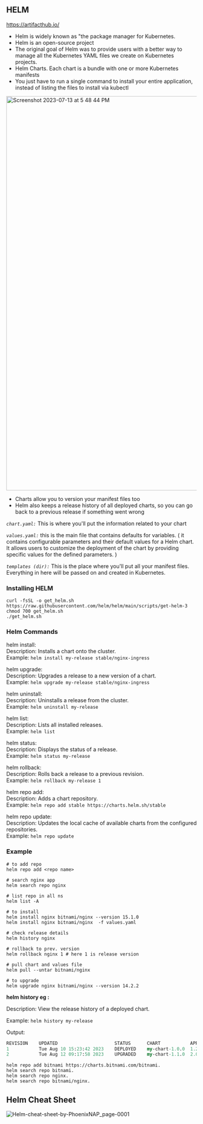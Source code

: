 ## HELM

https://artifacthub.io/
- Helm is widely known as "the package manager for Kubernetes.
- Helm is an open-source project
- The original goal of Helm was to provide users with a better way to manage all the Kubernetes YAML files we create on Kubernetes projects.
- Helm Charts. Each chart is a bundle with one or more Kubernetes manifests
- You just have to run a single command to install your entire application, instead of listing the files to install via kubectl
<img width="1044" alt="Screenshot 2023-07-13 at 5 48 44 PM" src="https://github.com/rizwan141/KUBERNETES/assets/103893307/1df19c9e-981f-4795-900a-ca04e00b1541">

- Charts allow you to version your manifest files too
- Helm also keeps a release history of all deployed charts, so you can go back to a previous release if something went wrong

*`chart.yaml:`* This is where you'll put the information related to your chart

*`values.yaml:`* this is the main file that contains defaults for variables. ( it contains configurable parameters and their default values for a Helm chart. It allows users to customize the deployment of the chart by providing specific values for the defined parameters. )

*`templates (dir):`* This is the place where you'll put all your manifest files. Everything in here will be passed on and created in Kubernetes.

### Installing HELM

```
curl -fsSL -o get_helm.sh https://raw.githubusercontent.com/helm/helm/main/scripts/get-helm-3
chmod 700 get_helm.sh
./get_helm.sh
```
### Helm Commands 

helm install: \
Description: Installs a chart onto the cluster. \
Example: `helm install my-release stable/nginx-ingress`

helm upgrade: \
Description: Upgrades a release to a new version of a chart. \
Example: `helm upgrade my-release stable/nginx-ingress`

helm uninstall: \
Description: Uninstalls a release from the cluster. \
Example: `helm uninstall my-release`

helm list: \
Description: Lists all installed releases. \
Example: `helm list`

helm status: \
Description: Displays the status of a release. \
Example: `helm status my-release`

helm rollback: \
Description: Rolls back a release to a previous revision. \
Example: `helm rollback my-release 1`

helm repo add: \
Description: Adds a chart repository. \
Example: `helm repo add stable https://charts.helm.sh/stable`

helm repo update: \
Description: Updates the local cache of available charts from the configured repositories. \
Example: `helm repo update`




### Example

```
# to add repo 
helm repo add <repo name>

# search nginx app
helm search repo nginx

# list repo in all ns
helm list -A

# to install 
helm install nginx bitnami/nginx --version 15.1.0
helm install nginx bitnami/nginx  -f values.yaml

# check release details
helm history nginx

# rollback to prev. version
helm rollback nginx 1 # here 1 is release version

# pull chart and values file
helm pull --untar bitnami/nginx

# to upgrade
helm upgrade nginx bitnami/nginx --version 14.2.2
```


**helm history eg :**

Description: View the release history of a deployed chart.

Example: `helm history my-release`

Output:

```perl
REVISION 	UPDATED                 	STATUS    	CHART       	APP VERSION   	DESCRIPTION
1        	Tue Aug 10 15:23:42 2023	DEPLOYED  	my-chart-1.0.0	1.2.3         	Initial install
2        	Tue Aug 12 09:17:58 2023	UPGRADED  	my-chart-1.1.0	2.0.0         	Upgrade to version 1.1.0
```
```
helm repo add bitnami https://charts.bitnami.com/bitnami.
helm search repo bitnami.
helm search repo nginx.
helm search repo bitnami/nginx.
```


## Helm Cheat Sheet


![Helm-cheat-sheet-by-PhoenixNAP_page-0001](https://github.com/rizwan141/KUBERNETES/assets/103893307/f018d164-73c3-4e80-a4dc-c80f9c0ba73c)

